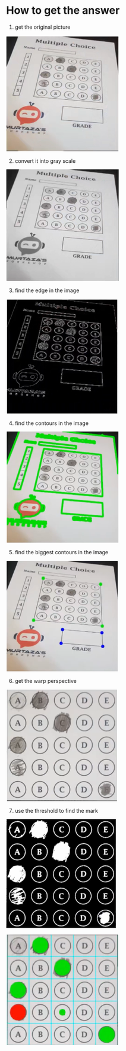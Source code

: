  # How to get the answer
 
1. get the original picture

![origin.png](imgs%2Forigin.png)

2. convert it into gray scale

![img.png](imgs/grayscale.png)

3. find the edge in the image

![edge.png](imgs%2Fedge.png)

4. find the contours in the image

![contours.png](imgs%2Fcontours.png)

5. find the biggest contours in the image

![biggest.png](imgs%2Fbiggest.png)

6. get the warp perspective

![img.png](imgs/warp.png)

7. use the threshold to find the mark

![threshold.png](imgs%2Fthreshold.png)

![result.png](imgs%2Fresult.png)
